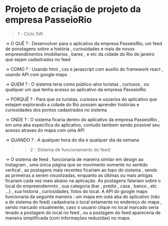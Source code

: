 # Projeto de criação de projeto da empresa PasseioRio
>1 - Ciclo 5W:

  -> O QUÊ ? : Desenvolver para o aplicativo da empresa PasseioRio, um feed de ponstagens sobre a história , curiosidades e mais de novos empreendimentos imobiliarios , bares , e etc da cidade do Rio de janeiro
que sejam cadastrados no feed

  -> COMO ? : Usando html , css e javascript com auxilio do framework react , usando API com google maps

  -> QUEM ? : O sistema teria como público-alvo turistas , curiosos , ou qualquer um que tenha acesso ao aplicativo da empresa PasseioRio

  -> PORQUÊ ? : Para que os turistas, curiosos e usúarios do aplicativo  que estejam explorando a cidade do Rio possam aprender histórias e curiosidades dos pontos cadastrados no sistema

  -> ONDE ? : O sistema ficaria dentro do aplicativo da empresa PasseioRio , em uma aba especifica do aplicativo, contudo tambem sendo possivel seu acesso atraves do mapa com uma API 

  -> QUANDO ? : A qualquer hora do dia e qualquer dia da semana

>>2 - Sistema de funcionamento do feed:

-> O sistema de feed , funcionaria de maneira similar em design ao instagram , uma única página que se movimento somente no sentido vertical , as postagens mais recentes ficariam ao topo do sistema , sendo as primeiras a serem visuslizadas, enquanto as últimas ou mais antigas ficariam cada vez mais abaixo na aplicação.
   As postagens falariam sobre o local do empreendiemnto , sua categoria (bar , prédio , casa , banco , etc ...) , sua historia , curiosidades, fotos do local.
   A API do google maps funcionaria da seguinte maneira : um mapa em outa aba do aplicativo (não a do sistema do feed) cadastraria o local extamente no endereço do mapa , sendo marcado visualmente, caso o usuario clique no local marcado seria levado a postagem do local no feed , ou a postagem do feed apareceria de maneira simplificada (com informações reduzidas) no mapa. 

